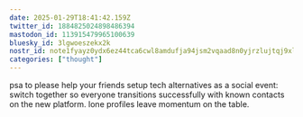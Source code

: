 ```yaml
---
date: 2025-01-29T18:41:42.159Z
twitter_id: 1884825024898486394
mastodon_id: 113915479965100639
bluesky_id: 3lgwoeszekx2k
nostr_id: note1fyayz0ydx6ez44tca6cwl8amdufja94jsm2vqaad8n0yjrzlujtqj9xly6
categories: ["thought"]
---
```

psa to please help your friends setup tech alternatives as a social event: switch together so everyone transitions successfully with known contacts on the new platform. lone profiles leave momentum on the table.
